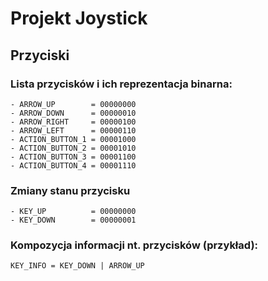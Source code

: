 # Projekt Joystick

## Przyciski

### Lista przycisków i ich reprezentacja binarna:
```
- ARROW_UP        = 00000000
- ARROW_DOWN      = 00000010
- ARROW_RIGHT     = 00000100
- ARROW_LEFT      = 00000110
- ACTION_BUTTON_1 = 00001000
- ACTION_BUTTON_2 = 00001010
- ACTION_BUTTON_3 = 00001100
- ACTION_BUTTON_4 = 00001110
```

### Zmiany stanu przycisku
```
- KEY_UP          = 00000000
- KEY_DOWN        = 00000001
```

### Kompozycja informacji nt. przycisków (przykład):
`KEY_INFO = KEY_DOWN | ARROW_UP`
